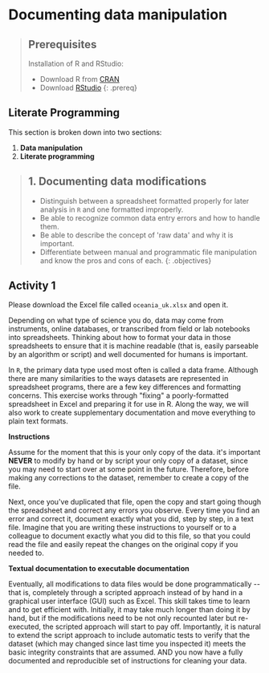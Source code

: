 # Documenting data manipulation
> ## Prerequisites
> Installation of R and RStudio:
> - Download R from [CRAN](https://cran.r-project.org/)
> - Download [RStudio](https://www.rstudio.com/products/rstudio/download/)
{: .prereq}

## Literate Programming

This section is broken down into two sections:
1. **Data manipulation**
1. **Literate programming**

> ## 1. Documenting data modifications
> - Distinguish between a spreadsheet formatted properly for later analysis in `R` and one formatted improperly.
> - Be able to recognize common data entry errors and how to handle them.
> - Be able to describe the concept of 'raw data' and why it is important.
> - Differentiate between manual and programmatic file manipulation and know the pros and cons of each.
{: .objectives}

## Activity 1
Please download the Excel file called `oceania_uk.xlsx` and open it.

Depending on what type of science you do, data may come from instruments, online databases, or transcribed from field or lab notebooks into spreadsheets. Thinking about how to format your data in those spreadsheets to ensure that it is machine readable (that is, easily parseable by an algorithm or script) and well documented for humans is important.

In `R`, the primary data type used most often is called a data frame. Although there are many similarities to the ways datasets are represented in spreadsheet programs, there are a few key differences and formatting concerns. This exercise works through "fixing" a poorly-formatted spreadsheet in Excel and preparing it for use in R. Along the way, we will also work to create supplementary documentation and move everything to plain text formats.

**Instructions**

Assume for the moment that this is your only copy of the data. it's important **NEVER** to modify by hand or by script your only copy of a dataset, since you may need to start over at some point in the future. Therefore, before making any corrections to the dataset, remember to create a copy of the file.

Next, once you've duplicated that file, open the copy and start going though the spreadsheet and correct any errors you observe. Every time you find an error and correct it, document exactly what you did, step by step, in a text file. Imagine that you are writing these instructions to yourself or to a colleague to document exactly what you did to this file, so that you could read the file and easily repeat the changes on the original copy if you needed to.

**Textual documentation to executable documentation**

Eventually, all modifications to data files would be done programmatically -- that is, completely through a scripted approach instead of by hand in a graphical user interface (GUI) such as Excel. This skill takes time to learn and to get efficient with. Initially, it may take much longer than doing it by hand, but if the modifications need to be not only recounted later but re-executed, the scripted approach will start to pay off. Importantly, it is natural to extend the script approach to include automatic tests to verify that the dataset (which may changed since last time you inspected it) meets the basic integrity constraints that are assumed. AND you now have a fully documented and reproducible set of instructions for cleaning your data.
